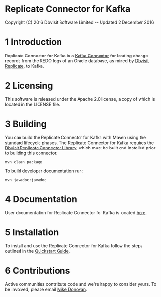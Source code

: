 # Replicate Connector for Kafka

Copyright (C) 2016 Dbvisit Software Limited -- Updated 2 December 2016

# 1 Introduction

Replicate Connector for Kafka is a [Kafka Connector](http://kafka.apache.org/090/documentation.html#connect) for loading change records from the REDO logs of an Oracle database, as mined by [Dbvisit Replicate](http://www.dbvisit.com), to Kafka.

# 2 Licensing

This software is released under the Apache 2.0 license, a copy of which is located in the LICENSE file.

# 3 Building

You can build the Replicate Connector for Kafka with Maven using the standard lifecycle phases. The Replicate Connector for Kafka requires the [Dbvisit Replicate Connector Library](https://github.com/dbvisitsoftware/replicate-connector-library), which must be built and installed prior to building this connector.

```
mvn clean package
```

To build developer documentation run:

```
mvn javadoc:javadoc
```

# 4 Documentation

User documentation for Replicate Connector for Kafka is located [here](http://replicate-connector-for-kafka.readthedocs.io/en/latest).

# 5 Installation

To install and use the Replicate Connector for Kafka follow the steps outlined in the [Quickstart Guide](http://replicate-connector-for-kafka.readthedocs.io/en/latest/source_connector.html#quickstart).

# 6 Contributions

Active communities contribute code and we're happy to consider yours. To be involved, please email <a href="mailto:github@dbvisit.com">Mike Donovan</a>.
